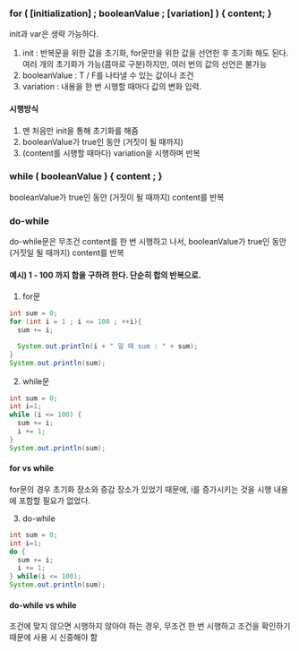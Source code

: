 ### for ( [initialization] ; booleanValue ;  [variation] ) { content; }

init과 var은 생략 가능하다.

1. init : 반복문을 위한 값을 초기화, for문만을 위한 값을 선언한 후 초기화 해도 된다. <br>여러 개의 초기화가 가능(콤마로 구분)하지만, 여러 번의 값의 선언은 불가능
2. booleanValue : T / F를 나타낼 수 있는 값이나 조건
3. variation : 내용을 한 번 시행할 때마다 값의 변화 입력.

#### 시행방식

1. 맨 처음만 init을 통해 초기화를 해줌
2. booleanValue가 true인 동안 (거짓이 될 때까지)
3. (content를 시행할 때마다) variation을 시행하며 반복

### while ( booleanValue ) { content ; }

booleanValue가 true인 동안 (거짓이 될 때까지) content를 반복

### do-while

do-while문은 무조건 content를 한 번 시행하고 나서, booleanValue가 true인 동안(거짓일 될 때까지) content를 반복


#### 예시) 1 - 100 까지 합을 구하려 한다. 단순히 합의 반복으로.

1. for문
```java
int sum = 0;
for (int i = 1 ; i <= 100 ; ++i){
  sum += i;

  System.out.println(i + " 일 때 sum : " + sum);
}
System.out.println(sum);
```

2. while문
```java
int sum = 0;
int i=1;
while (i <= 100) {
  sum += i;
  i += 1;
}
System.out.println(sum);
```

#### for vs while

for문의 경우 초기화 장소와 증감 장소가 있었기 때문에, i를 증가시키는 것을 시행 내용에 포함할 필요가 없었다.

3. do-while

```java
int sum = 0;
int i=1;
do {
  sum += i;
  i += 1;
} while(i <= 100);
System.out.println(sum);
```

#### do-while vs while

조건에 맞지 않으면 시행하지 않아야 하는 경우, 무조건 한 번 시행하고 조건을 확인하기 때문에 사용 시 신중해야 함

